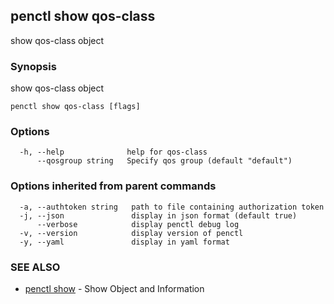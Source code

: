 ## penctl show qos-class

show qos-class object

### Synopsis


show qos-class object

```
penctl show qos-class [flags]
```

### Options

```
  -h, --help              help for qos-class
      --qosgroup string   Specify qos group (default "default")
```

### Options inherited from parent commands

```
  -a, --authtoken string   path to file containing authorization token
  -j, --json               display in json format (default true)
      --verbose            display penctl debug log
  -v, --version            display version of penctl
  -y, --yaml               display in yaml format
```

### SEE ALSO
* [penctl show](penctl_show.md)	 - Show Object and Information

